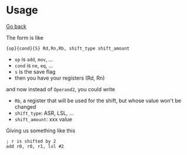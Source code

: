 # Usage

[Go back](..)

The form is like

```none
{op}{cond}{S} Rd,Rn,Rb, shift_type shift_amount
```

* `op` is `add`, `mov`, ...
* `cond` is `ne`, `eq`, ...
* `s` is the save flag
* then you have your registers (Rd, Rn)

and now instead of `Operand2`, you could write

* `Rb`, a register that will be used for the shift, but whose value won't be changed
* `shift_type`: ASR, LSL, ...
* `shift_amount`: xxx value

Giving us something like this

```asm6502
; r is shifted by 2
add r0, r0, r1, lsl #2
```